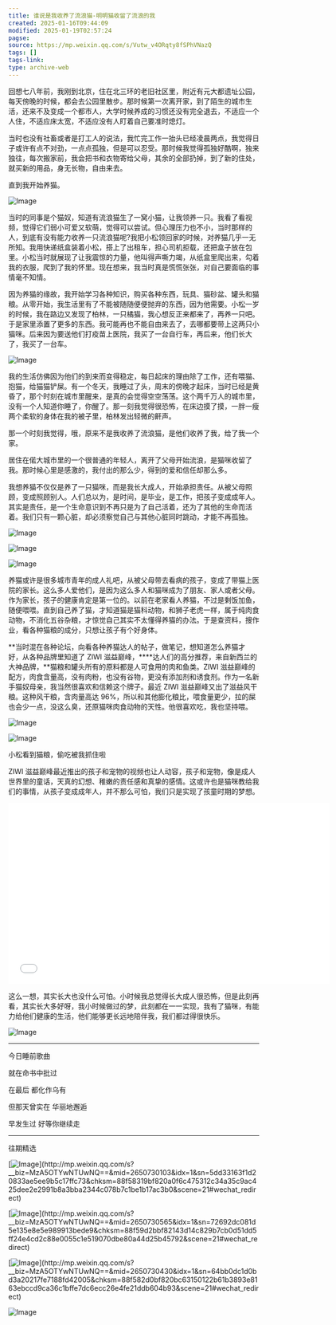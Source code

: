 ```yaml
---
title: 谁说是我收养了流浪猫-明明猫收留了流浪的我
created: 2025-01-16T09:44:09
modified: 2025-01-19T02:57:24
pagse: 
source: https://mp.weixin.qq.com/s/Vutw_v4ORqty8fSPhVNazQ
tags: []
tags-link: 
type: archive-web
---
```


回想七八年前，我刚到北京，住在北三环的老旧社区里，附近有元大都遗址公园，每天傍晚的时候，都会去公园里散步。那时候第一次离开家，到了陌生的城市生活，还来不及变成一个都市人，大学时候养成的习惯还没有完全退去，不适应一个人住，不适应床太宽，不适应没有人盯着自己要准时熄灯。

当时也没有社畜或者是打工人的说法，我忙完工作一抬头已经凌晨两点，我觉得日子或许有点不对劲，一点点孤独，但是可以忍受。那时候我觉得孤独好酷啊，独来独往，每次搬家前，我会把书和衣物寄给父母，其余的全部扔掉，到了新的住处，就买新的用品，身无长物，自由来去。

直到我开始养猫。

![Image](https://mmbiz.qpic.cn/mmbiz_jpg/EibNoYLTccghaXiatr8MalCwpYSBewqN2QPvSTIx9cU5ZLeZve1Z8G4E5iaRH4JYLZHlqOxmic7BVdicwhdQliczfnYA/640?wx_fmt=jpeg&tp=webp&wxfrom=5&wx_lazy=1&wx_co=1)

当时的同事是个猫奴，知道有流浪猫生了一窝小猫，让我领养一只。我看了看视频，觉得它们弱小可爱又软萌，觉得可以尝试。但心理压力也不小，当时那样的人，到底有没有能力收养一只流浪猫呢?我把小松领回家的时候，对养猫几乎一无所知。我用快递纸盒装着小松，搭上了出租车，担心司机拒载，还把盒子放在包里。小松当时就展现了让我震惊的力量，他叫得声嘶力竭，从纸盒里爬出来，勾着我的衣服，爬到了我的怀里。现在想来，我当时真是慌慌张张，对自己要面临的事情毫不知情。

因为养猫的缘故，我开始学习各种知识，购买各种东西，玩具、猫砂盆、罐头和猫粮。从零开始，我生活里有了不能被随随便便抛弃的东西，因为他需要。小松一岁的时候，我在路边又发现了柏林，一只橘猫，我心想反正来都来了，再养一只吧。于是家里添置了更多的东西。我可能再也不能自由来去了，去哪都要带上这两只小猫咪。后来因为要送他们打疫苗上医院，我买了一台自行车，再后来，他们长大了，我买了一台车。

![Image](https://mp.weixin.qq.com/s/www.w3.org/2000/svg'%20xmlns:xlink='http://www.w3.org/1999/xlink'%3E%3Ctitle%3E%3C/title%3E%3Cg%20stroke='none'%20stroke-width='1'%20fill='none'%20fill-rule='evenodd'%20fill-opacity='0'%3E%3Cg%20transform='translate(-249.000000,%20-126.000000)'%20fill='%23FFFFFF'%3E%3Crect%20x='249'%20y='126'%20width='1'%20height='1'%3E%3C/rect%3E%3C/g%3E%3C/g%3E%3C/svg%3E)

我的生活仿佛因为他们的到来而变得稳定，每日起床的理由除了工作，还有喂猫、抱猫，给猫猫铲屎。有一个冬天，我睡过了头，周末的傍晚才起床，当时已经是黄昏了，那个时刻在城市里醒来，是真的会觉得空空荡荡。这个两千万人的城市里，没有一个人知道你睡了，你醒了。那一刻我觉得很恐怖，在床边摸了摸，一胖一瘦两个柔软的身体在我的被子里，柏林发出轻微的鼾声。

那一个时刻我觉得，哦，原来不是我收养了流浪猫，是他们收养了我，给了我一个家。

居住在偌大城市里的一个很普通的年轻人，离开了父母开始流浪，是猫咪收留了我。那时候心里是感激的，我付出的那么少，得到的爱和信任却那么多。

我想养猫不仅仅是养了一只猫咪，而是我长大成人，开始承担责任。从被父母照顾，变成照顾别人。人们总以为，是时间，是毕业，是工作，把孩子变成成年人。其实是责任，是一个生命意识到不再只是为了自己活着，还为了其他的生命而活着。我们只有一颗心脏，却必须察觉自己与其他心脏同时跳动，才能不再孤独。

![Image](https://mp.weixin.qq.com/s/www.w3.org/2000/svg'%20xmlns:xlink='http://www.w3.org/1999/xlink'%3E%3Ctitle%3E%3C/title%3E%3Cg%20stroke='none'%20stroke-width='1'%20fill='none'%20fill-rule='evenodd'%20fill-opacity='0'%3E%3Cg%20transform='translate(-249.000000,%20-126.000000)'%20fill='%23FFFFFF'%3E%3Crect%20x='249'%20y='126'%20width='1'%20height='1'%3E%3C/rect%3E%3C/g%3E%3C/g%3E%3C/svg%3E "微信图片_20210531173616.jpg")

![Image](https://mp.weixin.qq.com/s/www.w3.org/2000/svg'%20xmlns:xlink='http://www.w3.org/1999/xlink'%3E%3Ctitle%3E%3C/title%3E%3Cg%20stroke='none'%20stroke-width='1'%20fill='none'%20fill-rule='evenodd'%20fill-opacity='0'%3E%3Cg%20transform='translate(-249.000000,%20-126.000000)'%20fill='%23FFFFFF'%3E%3Crect%20x='249'%20y='126'%20width='1'%20height='1'%3E%3C/rect%3E%3C/g%3E%3C/g%3E%3C/svg%3E "微信图片_20210531173621.jpg")

![Image](https://mp.weixin.qq.com/s/www.w3.org/2000/svg'%20xmlns:xlink='http://www.w3.org/1999/xlink'%3E%3Ctitle%3E%3C/title%3E%3Cg%20stroke='none'%20stroke-width='1'%20fill='none'%20fill-rule='evenodd'%20fill-opacity='0'%3E%3Cg%20transform='translate(-249.000000,%20-126.000000)'%20fill='%23FFFFFF'%3E%3Crect%20x='249'%20y='126'%20width='1'%20height='1'%3E%3C/rect%3E%3C/g%3E%3C/g%3E%3C/svg%3E "微信图片_20210531173626.jpg")

养猫或许是很多城市青年的成人礼吧，从被父母带去看病的孩子，变成了带猫上医院的家长。这么多人爱他们，是因为这么多人和猫咪成为了朋友、家人或者父母。作为家长，孩子的健康肯定是第一位的。以前在老家看人养猫，不过是剩饭加鱼，随便喂喂。直到自己养了猫，才知道猫是猫科动物，和狮子老虎一样，属于纯肉食动物，不消化五谷杂粮，才惊觉自己其实不太懂得养猫的办法。于是查资料，搜作业，看各种猫粮的成分，只想让孩子有个好身体。

**当时混在各种论坛，向看各种养猫达人的帖子，做笔记，想知道怎么养猫才好，从各种品牌里知道了 ZIWI 滋益巅峰，****达人们的高分推荐，来自新西兰的大神品牌，**猫粮和罐头所有的原料都是人可食用的肉和鱼类。ZIWI 滋益巅峰的配方，肉食含量高，没有肉粉，也没有谷物，更没有添加剂和诱食剂。作为一名新手猫奴母亲，我当然很喜欢和信赖这个牌子。最近 ZIWI 滋益巅峰又出了滋益风干粮。这种风干粮，含肉量高达 96%，所以和其他膨化粮比，喂食量更少，拉的屎也会少一点，没这么臭，还原猫咪肉食动物的天性。他很喜欢吃，我也坚持喂。

![Image](https://mp.weixin.qq.com/s/www.w3.org/2000/svg'%20xmlns:xlink='http://www.w3.org/1999/xlink'%3E%3Ctitle%3E%3C/title%3E%3Cg%20stroke='none'%20stroke-width='1'%20fill='none'%20fill-rule='evenodd'%20fill-opacity='0'%3E%3Cg%20transform='translate(-249.000000,%20-126.000000)'%20fill='%23FFFFFF'%3E%3Crect%20x='249'%20y='126'%20width='1'%20height='1'%3E%3C/rect%3E%3C/g%3E%3C/g%3E%3C/svg%3E "微信图片_20210601232605.jpg")

![Image](https://mp.weixin.qq.com/s/www.w3.org/2000/svg'%20xmlns:xlink='http://www.w3.org/1999/xlink'%3E%3Ctitle%3E%3C/title%3E%3Cg%20stroke='none'%20stroke-width='1'%20fill='none'%20fill-rule='evenodd'%20fill-opacity='0'%3E%3Cg%20transform='translate(-249.000000,%20-126.000000)'%20fill='%23FFFFFF'%3E%3Crect%20x='249'%20y='126'%20width='1'%20height='1'%3E%3C/rect%3E%3C/g%3E%3C/g%3E%3C/svg%3E "微信图片_20210601232612.jpg")

小松看到猫粮，偷吃被我抓住啦

ZIWI 滋益巅峰最近推出的孩子和宠物的视频也让人动容，孩子和宠物，像是成人世界里的童话，天真的幻想、稚嫩的责任感和真挚的感情。这或许也是猫咪教给我们的事情，从孩子变成成年人，并不那么可怕，我们只是实现了孩童时期的梦想。

<iframe frameborder="0" width="645" height="362.8125" allow="autoplay; fullscreen" allowfullscreen="true" src="//v.qq.com/txp/iframe/player.html?origin=https%3A%2F%2Fmp.weixin.qq.com&amp;containerId=js_tx_video_container_0.25883529798740235&amp;vid=y32497me7vo&amp;width=645&amp;height=362.8125&amp;autoplay=false&amp;allowFullScreen=true&amp;chid=17&amp;full=true&amp;show1080p=false&amp;isDebugIframe=false"></iframe>

这么一想，其实长大也没什么可怕。小时候我总觉得长大成人很恐怖，但是此刻再看，其实长大多好呀，我小时候做过的梦，此刻都在一一实现，我有了猫咪，有能力给他们健康的生活，他们能够更长远地陪伴我，我们都过得很快乐。

![Image](https://mp.weixin.qq.com/s/www.w3.org/2000/svg'%20xmlns:xlink='http://www.w3.org/1999/xlink'%3E%3Ctitle%3E%3C/title%3E%3Cg%20stroke='none'%20stroke-width='1'%20fill='none'%20fill-rule='evenodd'%20fill-opacity='0'%3E%3Cg%20transform='translate(-249.000000,%20-126.000000)'%20fill='%23FFFFFF'%3E%3Crect%20x='249'%20y='126'%20width='1'%20height='1'%3E%3C/rect%3E%3C/g%3E%3C/g%3E%3C/svg%3E)

---

今日睡前歌曲

就在命书中批过

在最后 都化作乌有

但那天曾实在 华丽地邂逅

早发生过 好等你继续走

---

往期精选

[![Image](https://mp.weixin.qq.com/s/www.w3.org/2000/svg'%20xmlns:xlink='http://www.w3.org/1999/xlink'%3E%3Ctitle%3E%3C/title%3E%3Cg%20stroke='none'%20stroke-width='1'%20fill='none'%20fill-rule='evenodd'%20fill-opacity='0'%3E%3Cg%20transform='translate(-249.000000,%20-126.000000)'%20fill='%23FFFFFF'%3E%3Crect%20x='249'%20y='126'%20width='1'%20height='1'%3E%3C/rect%3E%3C/g%3E%3C/g%3E%3C/svg%3E)](http://mp.weixin.qq.com/s?__biz=MzA5OTYwNTUwNQ==&mid=2650730103&idx=1&sn=5dd33163f1d20833ae5ee9b5c17ffc73&chksm=88f58319bf820a0f6c475312c34a35c9ac425dee2e2991b8a3bba2344c078b7c1be1b17ac3b0&scene=21#wechat_redirect)

[![Image](https://mp.weixin.qq.com/s/www.w3.org/2000/svg'%20xmlns:xlink='http://www.w3.org/1999/xlink'%3E%3Ctitle%3E%3C/title%3E%3Cg%20stroke='none'%20stroke-width='1'%20fill='none'%20fill-rule='evenodd'%20fill-opacity='0'%3E%3Cg%20transform='translate(-249.000000,%20-126.000000)'%20fill='%23FFFFFF'%3E%3Crect%20x='249'%20y='126'%20width='1'%20height='1'%3E%3C/rect%3E%3C/g%3E%3C/g%3E%3C/svg%3E)](http://mp.weixin.qq.com/s?__biz=MzA5OTYwNTUwNQ==&mid=2650730565&idx=1&sn=72692dc081d5e135e8e5e989913bede9&chksm=88f59d2bbf82143d14c829b7cb0d51dd5ff24e4cd2c88e0055c1e519070dbe80a44d25b45792&scene=21#wechat_redirect)

[![Image](https://mp.weixin.qq.com/s/www.w3.org/2000/svg'%20xmlns:xlink='http://www.w3.org/1999/xlink'%3E%3Ctitle%3E%3C/title%3E%3Cg%20stroke='none'%20stroke-width='1'%20fill='none'%20fill-rule='evenodd'%20fill-opacity='0'%3E%3Cg%20transform='translate(-249.000000,%20-126.000000)'%20fill='%23FFFFFF'%3E%3Crect%20x='249'%20y='126'%20width='1'%20height='1'%3E%3C/rect%3E%3C/g%3E%3C/g%3E%3C/svg%3E)](http://mp.weixin.qq.com/s?__biz=MzA5OTYwNTUwNQ==&mid=2650730430&idx=1&sn=64bb0dc1d0bd3a20217fe7188fd42005&chksm=88f582d0bf820bc63150122b61b3893e8163ebccd9ca36c1bffe7dc6ecc26e4fe21ddb604b93&scene=21#wechat_redirect)

![Image](https://mp.weixin.qq.com/s/www.w3.org/2000/svg'%20xmlns:xlink='http://www.w3.org/1999/xlink'%3E%3Ctitle%3E%3C/title%3E%3Cg%20stroke='none'%20stroke-width='1'%20fill='none'%20fill-rule='evenodd'%20fill-opacity='0'%3E%3Cg%20transform='translate(-249.000000,%20-126.000000)'%20fill='%23FFFFFF'%3E%3Crect%20x='249'%20y='126'%20width='1'%20height='1'%3E%3C/rect%3E%3C/g%3E%3C/g%3E%3C/svg%3E)
